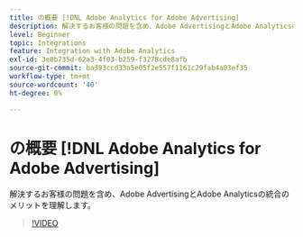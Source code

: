 ```yaml
---
title: の概要 [!DNL Adobe Analytics for Adobe Advertising]
description: 解決するお客様の問題を含め、Adobe AdvertisingとAdobe Analyticsの統合のメリットを理解します。
level: Beginner
topic: Integrations
feature: Integration with Adobe Analytics
exl-id: 3e8b735d-62a3-4f03-b259-f3278cde8afb
source-git-commit: ba393ccd33a5e05f2e557f1161c29fab4a03ef35
workflow-type: tm+mt
source-wordcount: '40'
ht-degree: 0%

---
```


# の概要 [!DNL Adobe Analytics for Adobe Advertising]

解決するお客様の問題を含め、Adobe AdvertisingとAdobe Analyticsの統合のメリットを理解します。

>[!VIDEO](https://video.tv.adobe.com/v/33491)
